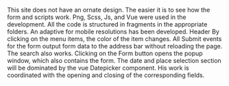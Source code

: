 This site does not have an ornate design. The easier it is to see how the form and scripts work. 
Png, Scss, Js, and Vue were used in the development. All the code is structured in fragments in the appropriate folders.
An adaptive for mobile resolutions has been developed. 
Header
By clicking on the menu items, the color of the item changes. 
All Submit events for the form output form data to the address bar without reloading the page.
The search also works.
Clicking on the Form button opens the popup window, which also contains the form.
The date and place selection section will be dominated by the vue Datepicker component. 
His work is coordinated with the opening and closing of the corresponding fields.
